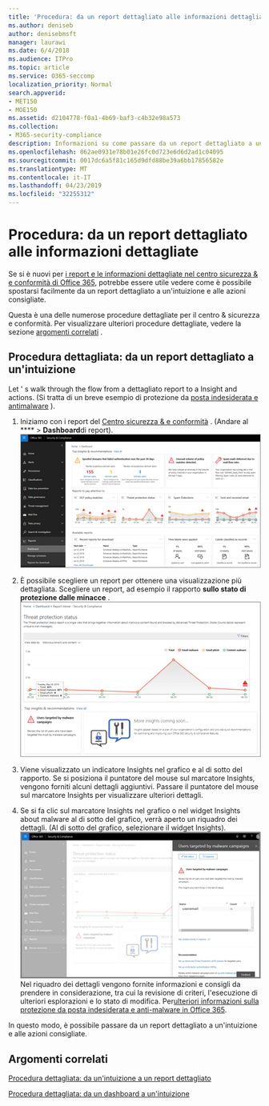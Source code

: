 ```yaml
---
title: 'Procedura: da un report dettagliato alle informazioni dettagliate'
ms.author: deniseb
author: denisebmsft
manager: laurawi
ms.date: 6/4/2018
ms.audience: ITPro
ms.topic: article
ms.service: O365-seccomp
localization_priority: Normal
search.appverid:
- MET150
- MOE150
ms.assetid: d2104778-f0a1-4b69-baf3-c4b32e98a573
ms.collection:
- M365-security-compliance
description: Informazioni su come passare da un report dettagliato a un'intuizione con azioni consigliate nel centro &amp; sicurezza e conformità.
ms.openlocfilehash: 062ae0931e78b01e26fc0d723e6d6d2ad1c04095
ms.sourcegitcommit: 0017dc6a5f81c165d9dfd88be39a6bb17856582e
ms.translationtype: MT
ms.contentlocale: it-IT
ms.lasthandoff: 04/23/2019
ms.locfileid: "32255312"
---
```

# <a name="walkthrough---from-a-detailed-report-to-an-insight"></a>Procedura: da un report dettagliato alle informazioni dettagliate

Se si è nuovi per [i report e le informazioni dettagliate nel centro sicurezza &amp; e conformità di Office 365](reports-and-insights-in-security-and-compliance.md), potrebbe essere utile vedere come è possibile spostarsi facilmente da un report dettagliato a un'intuizione e alle azioni consigliate. 
  
Questa è una delle numerose procedure dettagliate per il centro &amp; sicurezza e conformità. Per visualizzare ulteriori procedure dettagliate, vedere la sezione [argomenti correlati](#related-topics) . 
  
## <a name="walkthrough-from-a-detailed-report-to-an-insight"></a>Procedura dettagliata: da un report dettagliato a un'intuizione

Let ' s walk through the flow from a dettagliato report to a Insight and actions. (Si tratta di un breve esempio di protezione da [posta indesiderata e antimalware](anti-spam-and-anti-malware-protection.md) ). 
  
1. Iniziamo con i report del [Centro sicurezza &amp; e conformità](https://protection.office.com) . (Andare al **** \> **Dashboard**di report). <br/>![Nel centro sicurezza &amp; e conformità, andare al dashboard \> dei report](media/68f3bb7c-b4f7-4cca-904b-478643a93c94.png)
  
2. È possibile scegliere un report per ottenere una visualizzazione più dettagliata. Scegliere un report, ad esempio il rapporto **sullo stato di protezione dalle minacce** .<br/>![Rapporto sullo stato di protezione dalle minacce che mostra informazioni dettagliate](media/f47d7dbd-816a-47ba-b8db-53919fbed192.png)
  
3. Viene visualizzato un indicatore Insights nel grafico e al di sotto del rapporto. Se si posiziona il puntatore del mouse sul marcatore Insights, vengono forniti alcuni dettagli aggiuntivi. Passare il puntatore del mouse sul marcatore Insights per visualizzare ulteriori dettagli.
    
4. Se si fa clic sul marcatore Insights nel grafico o nel widget Insights about malware al di sotto del grafico, verrà aperto un riquadro dei dettagli. (Al di sotto del grafico, selezionare il widget Insights).<br/>![Dettagli per informazioni dettagliate su malware](media/2c8bccc5-ca4e-4bb9-ad4c-55fcee0535b7.png)<br/>Nel riquadro dei dettagli vengono fornite informazioni e consigli da prendere in considerazione, tra cui la revisione di criteri, l'esecuzione di ulteriori esplorazioni e lo stato di modifica. Per[ulteriori informazioni sulla protezione da posta indesiderata e anti-malware in Office 365](anti-spam-and-anti-malware-protection.md).
    
In questo modo, è possibile passare da un report dettagliato a un'intuizione e alle azioni consigliate. 
  
## <a name="related-topics"></a>Argomenti correlati

[Procedura dettagliata: da un'intuizione a un report dettagliato](from-an-insight-to-a-detailed-report.md)
  
[Procedura dettagliata: da un dashboard a un'intuizione](from-a-dashboard-to-an-insight.md)
  


